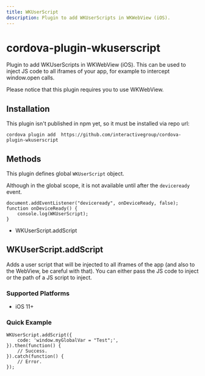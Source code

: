 ```yaml
---
title: WKUserScript
description: Plugin to add WKUserScripts in WKWebView (iOS).
---
```

<!---
# license: Licensed to the Apache Software Foundation (ASF) under one
#         or more contributor license agreements.  See the NOTICE file
#         distributed with this work for additional information
#         regarding copyright ownership.  The ASF licenses this file
#         to you under the Apache License, Version 2.0 (the
#         "License"); you may not use this file except in compliance
#         with the License.  You may obtain a copy of the License at
#
#           http://www.apache.org/licenses/LICENSE-2.0
#
#         Unless required by applicable law or agreed to in writing,
#         software distributed under the License is distributed on an
#         "AS IS" BASIS, WITHOUT WARRANTIES OR CONDITIONS OF ANY
#         KIND, either express or implied.  See the License for the
#         specific language governing permissions and limitations
#         under the License.
-->

# cordova-plugin-wkuserscript

Plugin to add WKUserScripts in WKWebView (iOS). This can be used to inject JS code to all iframes of your app, for example to intercept window.open calls.

Please notice that this plugin requires you to use WKWebView.


## Installation

This plugin isn't published in npm yet, so it must be installed via repo url:

    cordova plugin add  https://github.com/interactivegroup/cordova-plugin-wkuserscript


## Methods

This plugin defines global `WKUserScript` object.

Although in the global scope, it is not available until after the `deviceready` event.

    document.addEventListener("deviceready", onDeviceReady, false);
    function onDeviceReady() {
        console.log(WKUserScript);
    }

- WKUserScript.addScript

## WKUserScript.addScript

Adds a user script that will be injected to all iframes of the app (and also to the WebView, be careful with that). You can either pass the JS code to inject or the path of a JS script to inject.


### Supported Platforms

- iOS 11+

### Quick Example

    WKUserScript.addScript({
        code: 'window.myGlobalVar = "Test";',
    }).then(function() {
        // Success.
    }).catch(function() {
        // Error.
    });
